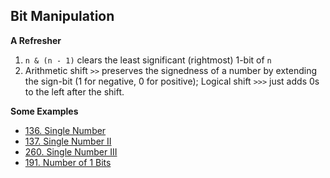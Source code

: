 ## Bit Manipulation
**A Refresher**
1. `n & (n - 1)` clears the least significant (rightmost) 1-bit of `n`
2. Arithmetic shift `>>` preserves the signedness of a number by extending the sign-bit (1 for negative, 0 for positive);
   Logical shift `>>>` just adds 0s to the left after the shift.
   
**Some Examples**
- [136. Single Number](https://leetcode.com/problems/single-number/)
- [137. Single Number II](https://leetcode.com/problems/single-number-ii/)
- [260. Single Number III](https://leetcode.com/problems/single-number-iii/)
- [191. Number of 1 Bits](https://leetcode.com/problems/number-of-1-bits/)
